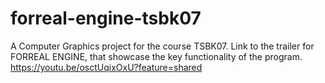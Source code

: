 # forreal-engine-tsbk07
A Computer Graphics project for the course TSBK07. 
Link to the trailer for FORREAL ENGINE, that showcase the key functionality of the program. https://youtu.be/osctUqixOxU?feature=shared
